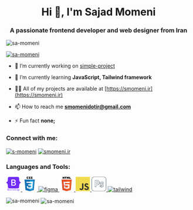 <h1 align="center">Hi 👋, I'm Sajad Momeni</h1>
<h3 align="center">A passionate frontend developer and web designer from Iran</h3>

<p align="left"> <img src="https://komarev.com/ghpvc/?username=sa-momeni&label=Profile%20views&color=1c39bb&style=flat" alt="sa-momeni" /> </p>

<p align="left"> <a href="https://github.com/ryo-ma/github-profile-trophy"><img src="https://github-profile-trophy.vercel.app/?username=sa-momeni" alt="sa-momeni" /></a> </p>

- 🔭 I’m currently working on [simple-project](https://github.com/sa-momeni/simple-project)

- 🌱 I’m currently learning **JavaScript, Tailwind framework**

- 👨‍💻 All of my projects are available at [https://smomeni.ir](https://smomeni.ir)

- 📫 How to reach me **smomenidotir@gmail.com**

- ⚡ Fun fact **none;**

<h3 align="left">Connect with me:</h3>
<p align="left">
<a href="https://linkedin.com/in/s-momeni" target="blank"><img align="center" src="https://raw.githubusercontent.com/rahuldkjain/github-profile-readme-generator/master/src/images/icons/Social/linked-in-alt.svg" alt="s-momeni" height="30" width="40" /></a>
<a href="https://instagram.com/smomeni.ir" target="blank"><img align="center" src="https://raw.githubusercontent.com/rahuldkjain/github-profile-readme-generator/master/src/images/icons/Social/instagram.svg" alt="smomeni.ir" height="30" width="40" /></a>
</p>

<h3 align="left">Languages and Tools:</h3>
<p align="left"> <a href="https://getbootstrap.com" target="_blank" rel="noreferrer"> <img src="https://raw.githubusercontent.com/devicons/devicon/master/icons/bootstrap/bootstrap-plain-wordmark.svg" alt="bootstrap" width="40" height="40"/> </a> <a href="https://www.w3schools.com/css/" target="_blank" rel="noreferrer"> <img src="https://raw.githubusercontent.com/devicons/devicon/master/icons/css3/css3-original-wordmark.svg" alt="css3" width="40" height="40"/> </a> <a href="https://www.figma.com/" target="_blank" rel="noreferrer"> <img src="https://www.vectorlogo.zone/logos/figma/figma-icon.svg" alt="figma" width="40" height="40"/> </a> <a href="https://www.w3.org/html/" target="_blank" rel="noreferrer"> <img src="https://raw.githubusercontent.com/devicons/devicon/master/icons/html5/html5-original-wordmark.svg" alt="html5" width="40" height="40"/> </a> <a href="https://developer.mozilla.org/en-US/docs/Web/JavaScript" target="_blank" rel="noreferrer"> <img src="https://raw.githubusercontent.com/devicons/devicon/master/icons/javascript/javascript-original.svg" alt="javascript" width="40" height="40"/> </a> <a href="https://www.photoshop.com/en" target="_blank" rel="noreferrer"> <img src="https://raw.githubusercontent.com/devicons/devicon/master/icons/photoshop/photoshop-line.svg" alt="photoshop" width="40" height="40"/> </a> <a href="https://tailwindcss.com/" target="_blank" rel="noreferrer"> <img src="https://www.vectorlogo.zone/logos/tailwindcss/tailwindcss-icon.svg" alt="tailwind" width="40" height="40"/> </a> </p>

<p><img align="left" src="https://github-readme-stats.vercel.app/api/top-langs?username=sa-momeni&show_icons=true&locale=en&layout=compact" alt="sa-momeni" /></p>

<p>&nbsp;<img align="center" src="https://github-readme-stats.vercel.app/api?username=sa-momeni&show_icons=true&locale=en" alt="sa-momeni" /></p>
